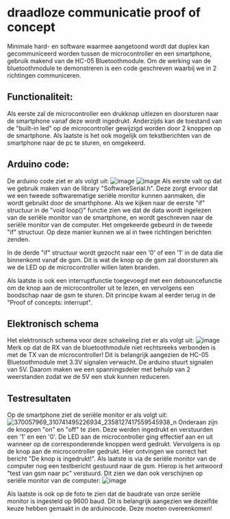 # draadloze communicatie proof of concept
Minimale hard- en software waarmee aangetoond wordt dat duplex kan gecommuniceerd worden tussen de microcontroller en een smartphone, gebruik makend van de HC-05 Bluetoothmodule.
Om de werking van de bluetoothmodule te demonstreren is een code geschreven waarbij we in 2 richtingen communiceren.

## Functionaliteit:
Als eerste zal de microcontroller een drukknop uitlezen en doorsturen naar de smartphone vanaf deze wordt ingedrukt.
Anderzijds kan de toestand van de "built-in led" op de microcontroller gewijzigd worden door 2 knoppen op de smartphone.
Als laatste is het ook mogelijk om tekstberichten van de smartphone naar de pc te sturen, en omgekeerd.

## Arduino code:
De arduino code ziet er als volgt uit:
![image](https://github.com/jorenverdegem/Linefollower/assets/146443076/3d328238-ae5c-4d85-8f55-e7cfd50c9224)
![image](https://github.com/jorenverdegem/Linefollower/assets/146443076/5210d55d-0bfa-46ca-a331-b6037c6f910f)
Als eerste valt op dat we gebruik maken van de library "SoftwareSerial.h". Deze zorgt ervoor dat we een tweede softwarematige seriële monitor kunnen aanmaken, die wordt gebruikt door de smarthphone.
Als we kijken naar de eerste "if" structuur in de "void loop()" functie zien we dat de data wordt ingelezen van de seriële monitor van de smartphone, en wordt geschreven naar de seriële monitor van de computer.
Het omgekeerde gebeurd in de tweede "if" structuur. Op deze manier kunnen we al in twee richtingen berichten zenden.

In de derde "if" structuur wordt gezocht naar een '0' of een '1' in de data die binnenkomt vanaf de gsm. Dit is wat de knop op de gsm zal doorsturen als we de LED op de microcontroller willen laten branden.

Als laatste is ook een interruptfunctie toegevoegd met een debouncefunctie om de knop aan de microcontroller uit te lezen, en vervolgens een boodschap naar de gsm te sturen.
Dit principe kwam al eerder terug in de "Proof of concepts: interrupt".


## Elektronisch schema
Het elektronisch schema voor deze schakeling ziet er als volgt uit:
![image](https://github.com/jorenverdegem/Linefollower/assets/146443076/910bb865-b076-4bf6-bdc9-cbb8f9b517d8)
Merk op dat de RX van de bluetoothmodule niet rechtsreeks verbonden is met de TX van de microcontroller! Dit is belangrijk aangezien de HC-05 Bluetoothmodule met 3.3V signalen verwacht.
De arduino stuurt signalen van 5V. Daarom maken we een spanningsdeler met behulp van 2 weerstanden zodat we de 5V een stuk kunnen reduceren.

## Testresultaten
Op de smartphone ziet de seriële monitor er als volgt uit:
![370057969_310741495226934_2358127417559545938_n](https://github.com/jorenverdegem/Linefollower/assets/146443076/50d061e7-0ff6-4584-aff7-92415bef4b09)
Onderaan zijn de knoppen "on" en "off" te zien. Deze werden ingedrukt en verstuurden een '1' en een '0'. De LED aan de microcontroller ging effectief aan en uit wanneer op de corresponderende knoppen werd gedrukt.
Vervolgens is op de knop aan de microcontroller gedrukt. Hier ontvingen we correct het bericht "De knop is ingedrukt!". Als laatste is via de seriële monitor van de computer nog een testbericht gestuurd naar de gsm.
Hierop is het antwoord "test van gsm naar pc" verstuurd. Dit zien we dan ook verschijnen op seriële monitor van de computer:
![image](https://github.com/jorenverdegem/Linefollower/assets/146443076/aa822694-4b98-44ba-af3d-91ef5f1d90dc)

Als laatste is ook op de foto te zien dat de baudrate van onze seriële monitor is ingesteld op 9600 baud. Dit is belangrijk aangezien we dezelfde keuze hebben gemaakt in de arduinocode. Deze moeten overeenkomen!
